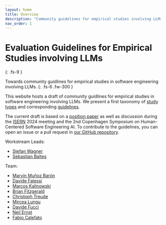 ```yaml
---
layout: home
title: Overview
description: "Community guidelines for empirical studies involving LLMs"
nav_order: 1
---
```


# Evaluation Guidelines for Empirical Studies involving LLMs
{: .fs-9 }

Towards community guidlines for empirical studies in software engineering involving LLMs.
{: .fs-6 .fw-300 }

This website hosts a draft of community guidlines for empirical studies in software engineering involving LLMs.
We present a first taxonomy of [study types](/study-types) and corresponding [guidelines](/guidelines).

The current draft is based on a [position paper](https://arxiv.org/abs/2411.07668) as well as discussion during the [ISERN](https://isern.iese.de/) 2024 meeting and the 2nd Copenhagen Symposium on Human-Centered Software Engineering AI.
To contribute to the guidelines, you can open an issue or a pull request in [our GitHub repository](https://github.com/se-ubt/llm-guidelines).

Workstream Leads:
* [Stefan Wagner](https://www.professoren.tum.de/en/wagner-stefan)
* [Sebastian Baltes](https://empirical-software.engineering/)

Team:
* [Marvin Muñoz Barón](https://www.cs.cit.tum.de/en/se/people/marvin-munoz-baron/)
* [Davide Falessi](https://sere.ing.uniroma2.it/davide-falessi/)
* [Marcos Kalinowski](https://www-di.inf.puc-rio.br/~kalinowski/)
* [Brian Fitzgerald](https://www.brian-fitzgerald.com)
* [Christoph Treude](https://ctreude.ca)
* [Mircea Lungu](https://pure.itu.dk/en/persons/mircea-lungu)
* [Davide Fucci](https://dfucci.github.io)
* [Neil Ernst](https://www.uvic.ca/ecs/computerscience/people/faculty/profiles/ernst-neil.php)
* [Fabio Calefato](https://collab.di.uniba.it/fabio/)
